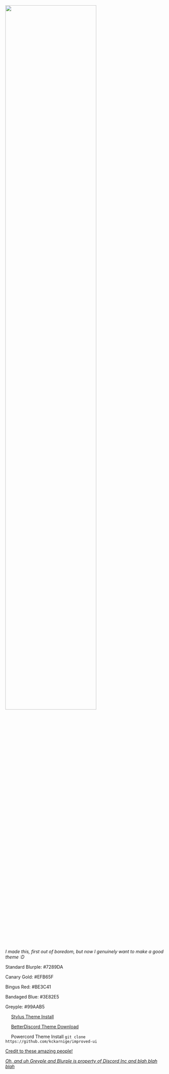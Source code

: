 <a href="https://github.com/kckarnige/improved-ui">
<img src="https://kckarnige.github.io/improved-ui/banner.png" height="75%" width="75%">
</a><br>

*I made this, first out of boredom, but now I genuinely want to make a good theme :D*

Standard Blurple: #7289DA

Canary Gold: #EFB65F

Bingus Red: #BE3C41

Bandaged Blue: #3E82E5

Greyple: #99AAB5


<img src="https://kckarnige.github.io/res/stylus_icon.svg" height="14px" width="14px"> [Stylus Theme Install](https://raw.githubusercontent.com/kckarnige/improved-ui/master/index.user.css)

<img src="https://kckarnige.github.io/res/bd_icon.svg" height="14px" width="14px"> [BetterDiscord Theme Download](https://betterdiscord.net/ghdl/?url=https://raw.githubusercontent.com/kckarnige/improved-ui/master/improvedui.theme.css)

<img src="https://kckarnige.github.io/res/powercord.svg" height="14px" width="14px"> Powercord Theme Install ```git clone https://github.com/kckarnige/improved-ui```

[Credit to these amazing people!](https://github.com/kckarnige/improved-dc-ui/blob/master/CREDITS.md)

*[Oh, and uh Greyple and Blurple is property of Discord Inc and blah blah blah](https://discord.com/branding)*
